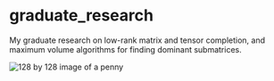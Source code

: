 # graduate_research
My graduate research on low-rank matrix and tensor completion, and maximum volume algorithms for finding dominant submatrices. 

![128 by 128 image of a penny](https://raw.githubusercontent.com/KennethJAllen/graduate_research/main/Low_Rank_Matrix_Completion/Image_Completion/Image_Examples/penny_picture.jpg)
